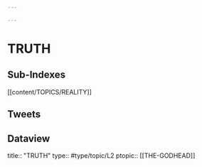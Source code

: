```yaml
---

---
```

# TRUTH
## Sub-Indexes

[[content/TOPICS/REALITY]]


## Tweets


## Dataview
title:: "TRUTH"
type:: #type/topic/L2
ptopic:: [[THE-GODHEAD]]